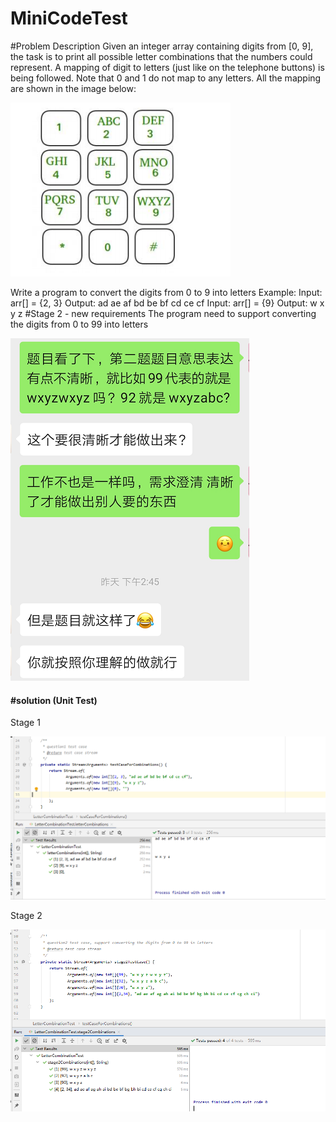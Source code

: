 # MiniCodeTest

#Problem Description
Given an integer array containing digits from [0, 9], the task is to print all possible letter
combinations that the numbers could represent. A mapping of digit to letters (just like
on the telephone buttons) is being followed. Note that 0 and 1 do not map to any
letters. All the mapping are shown in the image below:

![1567360753012](image/digit001.png)

Write a program to convert the digits from 0 to 9 into letters
Example:
Input: arr[] = {2, 3}
Output: ad ae af bd be bf cd ce cf
Input: arr[] = {9}
Output: w x y z
#Stage 2 - new requirements
The program need to support converting the digits from 0 to 99 into letters

![1567360987295](image/stage2.png)

#### #solution (Unit Test)

Stage 1

![1567361149254](image/testcase001.png)



Stage 2

![1567361357574](image/testcase002.png)


